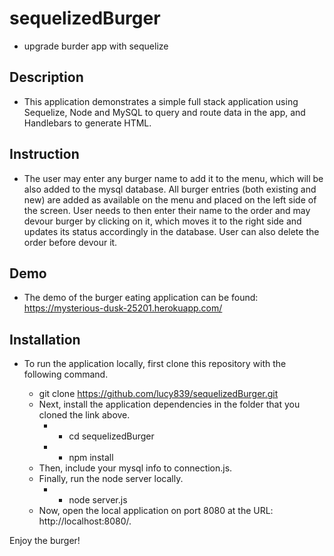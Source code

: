 # sequelizedBurger
- upgrade burder app with sequelize
## Description
- This application demonstrates a simple full stack application using Sequelize, Node and MySQL to query and route data in the app, and Handlebars to generate HTML.

## Instruction
- The user may enter any burger name to add it to the menu, which will be also added to the mysql database. All burger entries (both existing and new) are added as available on the menu and placed on the left side of the screen. User needs to then enter their name to the order and may devour burger by clicking on it, which moves it to the right side and updates its status accordingly in the database. User can also delete the order before devour it.

## Demo
- The demo of the burger eating application can be found:
   https://mysterious-dusk-25201.herokuapp.com/

## Installation
- To run the application locally, first clone this repository with the following command.

   * git clone https://github.com/lucy839/sequelizedBurger.git
   * Next, install the application dependencies in the folder that you cloned the link above.
      * * cd sequelizedBurger
      * * npm install
   * Then, include your mysql info to connection.js.
   * Finally, run the node server locally.
      * * node server.js
   * Now, open the local application on port 8080 at the URL: http://localhost:8080/.

Enjoy the burger!